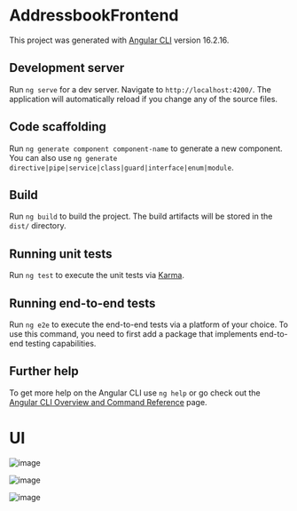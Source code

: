 # AddressbookFrontend

This project was generated with [Angular CLI](https://github.com/angular/angular-cli) version 16.2.16.

## Development server

Run `ng serve` for a dev server. Navigate to `http://localhost:4200/`. The application will automatically reload if you change any of the source files.

## Code scaffolding

Run `ng generate component component-name` to generate a new component. You can also use `ng generate directive|pipe|service|class|guard|interface|enum|module`.

## Build

Run `ng build` to build the project. The build artifacts will be stored in the `dist/` directory.

## Running unit tests

Run `ng test` to execute the unit tests via [Karma](https://karma-runner.github.io).

## Running end-to-end tests

Run `ng e2e` to execute the end-to-end tests via a platform of your choice. To use this command, you need to first add a package that implements end-to-end testing capabilities.

## Further help

To get more help on the Angular CLI use `ng help` or go check out the [Angular CLI Overview and Command Reference](https://angular.io/cli) page.



# **UI**

![image](https://github.com/user-attachments/assets/f6bbe692-a39b-4b53-b5e3-95cab648f6a8)

![image](https://github.com/user-attachments/assets/22eb536c-d6a9-41cb-afb3-471331e9751c)

![image](https://github.com/user-attachments/assets/701d073d-dc19-44dd-b470-553b7039730e)



